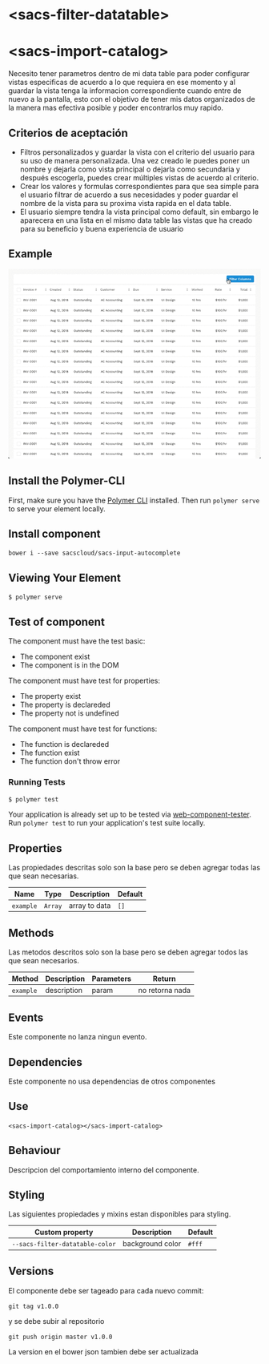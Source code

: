 # \<sacs-filter-datatable\>

# \<sacs-import-catalog\>

Necesito tener parametros dentro de mi data table para poder configurar vistas especificas de acuerdo a lo que requiera en ese momento y al guardar la vista tenga la informacion correspondiente cuando entre de nuevo a la pantalla, esto con el objetivo de tener mis datos organizados de la manera mas efectiva posible y poder encontrarlos muy rapido.

## Criterios de aceptación

- Filtros personalizados y guardar la vista con el criterio del usuario para su uso de manera personalizada. Una vez creado le puedes poner un nombre y dejarla como vista principal o dejarla como secundaria y después escogerla, puedes crear múltiples vistas de acuerdo al criterio. 
- Crear los valores y formulas correspondientes para que sea simple para el usuario filtrar de acuerdo a sus necesidades y poder guardar el nombre de la vista para su proxima vista rapida en el data table.
- El usuario siempre tendra la vista principal como default, sin embargo le aparecera en una lista en el mismo data table las vistas que ha creado para su beneficio y buena experiencia de usuario


## Example

![Texto alternativo](example.gif)


## Install the Polymer-CLI

First, make sure you have the [Polymer CLI](https://www.npmjs.com/package/polymer-cli) installed. Then run `polymer serve` to serve your element locally.

## Install component

```
bower i --save sacscloud/sacs-input-autocomplete
```

## Viewing Your Element

```
$ polymer serve
```

## Test of component

The component must have the test basic:

- The component exist
- The component is in the DOM

The component must have test for properties:

- The property exist
- The property is declareded
- The property not is undefined

The component must have test for functions:

- The function is declareded
- The function exist
- The function don't throw error

### Running Tests

```
$ polymer test
```

Your application is already set up to be tested via [web-component-tester](https://github.com/Polymer/web-component-tester). Run `polymer test` to run your application's test suite locally.


## Properties

Las propiedades descritas solo son la base pero se deben agregar todas las que sean necesarias.

Name | Type | Description | Default
-----|-------------|---------|--------
`example` | `Array` | array to data | `[]`



## Methods

Las metodos descritos solo son la base pero se deben agregar todos las que sean necesarios.

Method | Description | Parameters | Return
-----|-------------|---------|------------
`example` | description | param | no retorna nada


## Events

Este componente no lanza ningun evento.

## Dependencies

Este componente no usa dependencias de otros componentes

## Use

```
<sacs-import-catalog></sacs-import-catalog>
```

## Behaviour

Descripcion del comportamiento interno del componente.

## Styling

Las siguientes propiedades y mixins estan disponibles para styling.

Custom property | Description | Default
----------------|-------------|----------
`--sacs-filter-datatable-color` | background color | `#fff`

## Versions

El componente debe ser tageado para cada nuevo commit:

```
git tag v1.0.0
```
y se debe subir al repositorio

```
git push origin master v1.0.0
```

La version en el bower json tambien debe ser actualizada